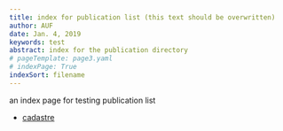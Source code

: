 ```yaml
---
title: index for publication list (this text should be overwritten)
author: AUF
date: Jan. 4, 2019
keywords: test
abstract: index for the publication directory 
# pageTemplate: page3.yaml
# indexPage: True 
indexSort: filename
---
```


an index page for testing publication list

- [cadastre](/PublicationList/resources/cadastre.html)


